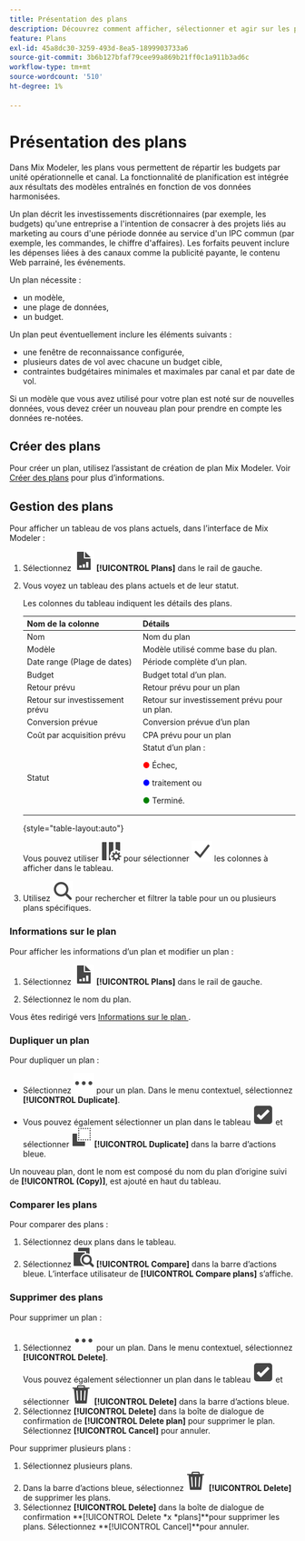 ```yaml
---
title: Présentation des plans
description: Découvrez comment afficher, sélectionner et agir sur les plans dans Mix Modeler.
feature: Plans
exl-id: 45a8dc30-3259-493d-8ea5-1899903733a6
source-git-commit: 3b6b127bfaf79cee99a869b21ff0c1a911b3ad6c
workflow-type: tm+mt
source-wordcount: '510'
ht-degree: 1%

---
```


# Présentation des plans

Dans Mix Modeler, les plans vous permettent de répartir les budgets par unité opérationnelle et canal. La fonctionnalité de planification est intégrée aux résultats des modèles entraînés en fonction de vos données harmonisées.

Un plan décrit les investissements discrétionnaires (par exemple, les budgets) qu&#39;une entreprise a l&#39;intention de consacrer à des projets liés au marketing au cours d&#39;une période donnée au service d&#39;un IPC commun (par exemple, les commandes, le chiffre d&#39;affaires). Les forfaits peuvent inclure les dépenses liées à des canaux comme la publicité payante, le contenu Web parrainé, les événements.

Un plan nécessite :

- un modèle,
- une plage de données,
- un budget.

Un plan peut éventuellement inclure les éléments suivants :

- une fenêtre de reconnaissance configurée,
- plusieurs dates de vol avec chacune un budget cible,
- contraintes budgétaires minimales et maximales par canal et par date de vol.

Si un modèle que vous avez utilisé pour votre plan est noté sur de nouvelles données, vous devez créer un nouveau plan pour prendre en compte les données re-notées.


## Créer des plans

Pour créer un plan, utilisez l’assistant de création de plan Mix Modeler. Voir [Créer des plans](build.md) pour plus d’informations.

## Gestion des plans

Pour afficher un tableau de vos plans actuels, dans l’interface de Mix Modeler :

1. Sélectionnez ![](/help/assets/icons/FileChart.svg) **[!UICONTROL Plans]** dans le rail de gauche.

1. Vous voyez un tableau des plans actuels et de leur statut.

   Les colonnes du tableau indiquent les détails des plans.

   | Nom de la colonne | Détails |
   |---|---|
   | Nom | Nom du plan |
   | Modèle | Modèle utilisé comme base du plan. |
   | Date range (Plage de dates) | Période complète d’un plan. |
   | Budget | Budget total d’un plan. |
   | Retour prévu | Retour prévu pour un plan |
   | Retour sur investissement prévu | Retour sur investissement prévu pour un plan. |
   | Conversion prévue | Conversion prévue d’un plan |
   | Coût par acquisition prévu | CPA prévu pour un plan |
   | Statut | Statut d’un plan : <p><span style="color:red">●</span> Échec, <p><span style="color:blue">●</span> traitement ou <p><span style="color:green">●</span> Terminé. |

   {style="table-layout:auto"}

   Vous pouvez utiliser ![ColumnSetting](/help/assets/icons/ColumnSetting.svg) pour sélectionner ![Checkmark](/help/assets/icons/Checkmark.svg) les colonnes à afficher dans le tableau.

1. Utilisez ![Rechercher](/help/assets/icons/Search.svg) pour rechercher et filtrer la table pour un ou plusieurs plans spécifiques.

### Informations sur le plan

Pour afficher les informations d’un plan et modifier un plan :

1. Sélectionnez ![PLan](/help/assets/icons/FileChart.svg) **[!UICONTROL Plans]** dans le rail de gauche.

1. Sélectionnez le nom du plan.

Vous êtes redirigé vers [ Informations sur le plan ](insights.md).


### Dupliquer un plan

Pour dupliquer un plan :

- Sélectionnez ![Plus](/help/assets/icons/More.svg) pour un plan. Dans le menu contextuel, sélectionnez **[!UICONTROL Duplicate]**.
- Vous pouvez également sélectionner un plan dans le tableau ![SelectBox](/help/assets/icons/SelectBox.svg) et sélectionner ![Copy](/help/assets/icons/Copy.svg) **[!UICONTROL Duplicate]** dans la barre d’actions bleue.

Un nouveau plan, dont le nom est composé du nom du plan d’origine suivi de **[!UICONTROL (Copy)]**, est ajouté en haut du tableau.

### Comparer les plans

Pour comparer des plans :

1. Sélectionnez deux plans dans le tableau.
1. Sélectionnez ![Comparer](/help/assets/icons/Compare.svg) **[!UICONTROL Compare]** dans la barre d’actions bleue. L’interface utilisateur de **[!UICONTROL Compare plans]** s’affiche.


### Supprimer des plans

Pour supprimer un plan :

1. Sélectionnez ![Plus](/help/assets/icons/More.svg) pour un plan. Dans le menu contextuel, sélectionnez **[!UICONTROL Delete]**. <br/>Vous pouvez également sélectionner un plan dans le tableau ![SelectBox](/help/assets/icons/SelectBox.svg) et sélectionner ![Delete](/help/assets/icons/Delete.svg) **[!UICONTROL Delete]** dans la barre d’actions bleue.
1. Sélectionnez **[!UICONTROL Delete]** dans la boîte de dialogue de confirmation de **[!UICONTROL Delete plan]** pour supprimer le plan. Sélectionnez **[!UICONTROL Cancel]** pour annuler.

Pour supprimer plusieurs plans :

1. Sélectionnez plusieurs plans.
1. Dans la barre d’actions bleue, sélectionnez ![Supprimer](/help/assets/icons/Delete.svg) **[!UICONTROL Delete]** de supprimer les plans.
1. Sélectionnez **[!UICONTROL Delete]** dans la boîte de dialogue de confirmation **[!UICONTROL Delete *x *plans]**pour supprimer les plans. Sélectionnez **[!UICONTROL Cancel]**pour annuler.


